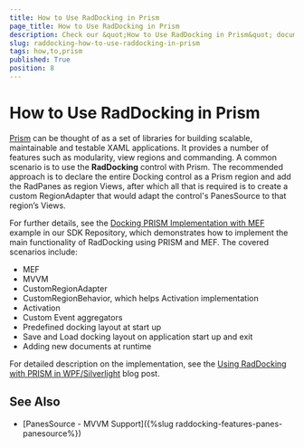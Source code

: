 ```yaml
---
title: How to Use RadDocking in Prism
page_title: How to Use RadDocking in Prism
description: Check our &quot;How to Use RadDocking in Prism&quot; documentation article for the RadDocking WPF control.
slug: raddocking-how-to-use-raddocking-in-prism
tags: how,to,prism
published: True
position: 8
---
```


# How to Use RadDocking in Prism

[Prism](https://github.com/PrismLibrary) can be thought of as a set of libraries for building scalable, maintainable and testable XAML applications. It provides a number of features such as modularity, view regions and commanding. A common scenario is to use the __RadDocking__ control with Prism. The recommended approach is to declare the entire Docking control as a Prism region and add the RadPanes as region Views, after which all that is required is to create a custom RegionAdapter that would adapt the control's PanesSource to that region’s Views.

For further details, see the [Docking PRISM Implementation with MEF](https://github.com/telerik/xaml-sdk/tree/master/Docking/ShellPrism) example in our SDK Repository, which demonstrates how to implement the main functionality of RadDocking using PRISM and MEF. The covered scenarios include:

 * MEF
 * MVVM
 * CustomRegionAdapter
 * CustomRegionBehavior, which helps Activation implementation
 * Activation
 * Custom Event aggregators
 * Predefined docking layout at start up
 * Save and Load docking layout on application start up and exit
 * Adding new documents at runtime

For detailed description on the implementation, see the [Using RadDocking with PRISM in WPF/Silverlight](http://www.telerik.com/blogs/using-raddocking-with-prism-in-wpf-silverlight) blog post.

## See Also

 * [PanesSource - MVVM Support]({%slug raddocking-features-panes-panesource%})
